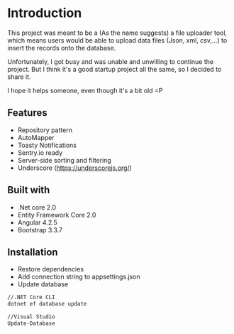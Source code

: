 # Introduction  
This project was meant to be a (As the name suggests) a file uploader tool, which means users would be able to upload data files (Json, xml, csv,...) to insert the records onto the database. 

Unfortunately, I got busy and was unable and unwilling to continue the project. But I think it's a good startup project all the same, so I decided to share it. 

I hope it helps someone, even though it's a bit old =P

## Features

- Repository pattern
- AutoMapper
- Toasty Notifications
- Sentry.io ready
- Server-side sorting and filtering
- Underscore (https://underscorejs.org/)

## Built with

- .Net core 2.0
- Entity Framework Core 2.0
- Angular 4.2.5
- Bootstrap 3.3.7


## Installation

- Restore dependencies
- Add connection string to appsettings.json
- Update database
```sh
//.NET Core CLI
dotnet ef database update

//Visual Studio
Update-Database
```
